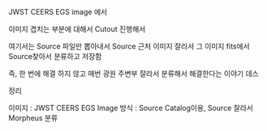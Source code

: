 JWST CEERS EGS image 에서 

이미지 겹치는 부분에 대해서 Cutout 진행해서 

여기서는 Source 파일만 뽑아내서 Source 근처 이미지 잘라서 그 이미지 fits에서 Source찾아서 분류하고 저장함 

즉, 한 번에 해결 하지 않고 매번 광원 주변부 잘라서 분류해서 해결한다는 이야기 데스 




정리 

이미지 : JWST CEERS EGS Image
방식 : Source Catalog이용, Source 잘라서 Morpheus 분류